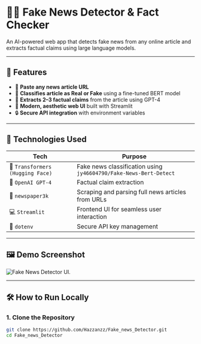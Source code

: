 # 🕵️‍♂️ Fake News Detector & Fact Checker

An AI-powered web app that detects fake news from any online article and extracts factual claims using large language models.

---

## 🚀 Features

- 📰 **Paste any news article URL**
- 🧠 **Classifies article as Real or Fake** using a fine-tuned BERT model
- 🤖 **Extracts 2–3 factual claims** from the article using GPT-4
- 🎨 **Modern, aesthetic web UI** built with Streamlit
- 🔒 **Secure API integration** with environment variables

---

## 🧠 Technologies Used

| Tech | Purpose |
|------|---------|
| 🧪 `Transformers (Hugging Face)` | Fake news classification using `jy46604790/Fake-News-Bert-Detect` |
| 🤖 `OpenAI GPT-4` | Factual claim extraction |
| 📜 `newspaper3k` | Scraping and parsing full news articles from URLs |
| 💻 `Streamlit` | Frontend UI for seamless user interaction |
| 🔐 `dotenv` | Secure API key management |

---

## 🖼️ Demo Screenshot

![Fake News Detector UI](https://cdn.corenexis.com/view/?img=mm/ap20/Kx52yv.png). 

---

## 🛠️ How to Run Locally

### 1. Clone the Repository

```bash
git clone https://github.com/Hazzanzz/Fake_news_Detector.git
cd Fake_news_Detector

